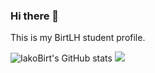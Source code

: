 ### Hi there 👋

This is my BirtLH student profile.

![IakoBirt's GitHub stats](https://github-readme-stats.vercel.app/api?username=IakoBirtLH&show_icons=true&theme=gruvbox)
![](https://github.-readme-stats.vercel.app/api?username=IakoBirtLH)

<!--
**IakoBirtLH/IakoBirtLH** is a ✨ _special_ ✨ repository because its `README.md` (this file) appears on your GitHub profile.

Here are some ideas to get you started:

- 🔭 I’m currently working on ...
- 🌱 I’m currently learning ...
- 👯 I’m looking to collaborate on ...
- 🤔 I’m looking for help with ...
- 💬 Ask me about ...
- 📫 How to reach me: ...
- 😄 Pronouns: ...
- ⚡ Fun fact: ...
-->
